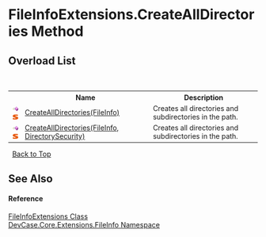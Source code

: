 # FileInfoExtensions.CreateAllDirectories Method 
 


## Overload List
&nbsp;<table><tr><th></th><th>Name</th><th>Description</th></tr><tr><td>![Public method](media/pubmethod.gif "Public method")![Static member](media/static.gif "Static member")</td><td><a href="M_DevCase_Core_Extensions_FileInfo_FileInfoExtensions_CreateAllDirectories">CreateAllDirectories(FileInfo)</a></td><td>
Creates all directories and subdirectories in the path.</td></tr><tr><td>![Public method](media/pubmethod.gif "Public method")![Static member](media/static.gif "Static member")</td><td><a href="M_DevCase_Core_Extensions_FileInfo_FileInfoExtensions_CreateAllDirectories_1">CreateAllDirectories(FileInfo, DirectorySecurity)</a></td><td>
Creates all directories and subdirectories in the path.</td></tr></table>&nbsp;
<a href="#fileinfoextensions.createalldirectories-method">Back to Top</a>

## See Also


#### Reference
<a href="T_DevCase_Core_Extensions_FileInfo_FileInfoExtensions">FileInfoExtensions Class</a><br /><a href="N_DevCase_Core_Extensions_FileInfo">DevCase.Core.Extensions.FileInfo Namespace</a><br />